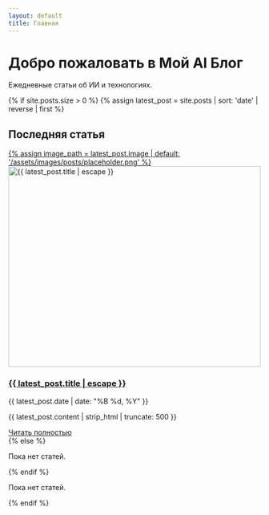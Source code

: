 ```yaml
---
layout: default
title: Главная
---
```

<div class="hero" style="background-image: url(/assets/images/header-banner.png);">
  <h1>Добро пожаловать в Мой AI Блог</h1>
  <p>Ежедневные статьи об ИИ и технологиях.</p>
</div>

{% if site.posts.size > 0 %}
  {% assign latest_post = site.posts | sort: 'date' | reverse | first %}
  <h2>Последняя статья</h2>
  <div class="card neural-card mb-4">
    <a href="{{ latest_post.url | relative_url }}">
      {% assign image_path = latest_post.image | default: '/assets/images/posts/placeholder.png' %}
      <img src="{{ image_path | relative_url }}" alt="{{ latest_post.title | escape }}" class="img-fluid" style="width: 100%; max-height: 400px; object-fit: cover;" loading="lazy">
    </a>
    <div class="card-body">
      <h3 class="card-title"><a href="{{ latest_post.url | relative_url }}">{{ latest_post.title | escape }}</a></h3>
      <p class="card-date">{{ latest_post.date | date: "%B %d, %Y" }}</p>
      <p class="card-text">{{ latest_post.content | strip_html | truncate: 500 }}</p>
      <a href="{{ latest_post.url | relative_url }}" class="btn btn-primary mt-2">Читать полностью</a>
    </div>
  </div>
{% else %}
  <p>Пока нет статей.</p>
{% endif %}

  <p>Пока нет статей.</p>
{% endif %}
